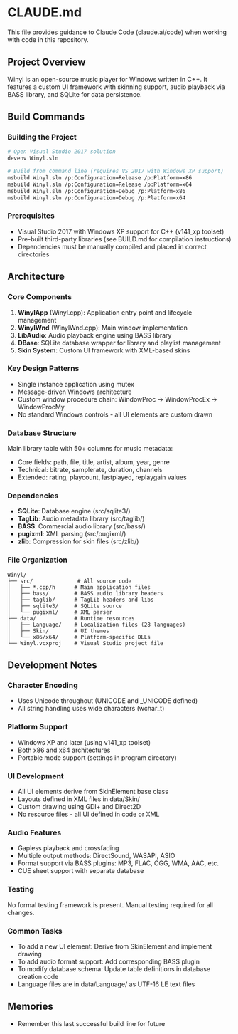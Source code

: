 # CLAUDE.md

This file provides guidance to Claude Code (claude.ai/code) when working with code in this repository.

## Project Overview

Winyl is an open-source music player for Windows written in C++. It features a custom UI framework with skinning support, audio playback via BASS library, and SQLite for data persistence.

## Build Commands

### Building the Project
```bash
# Open Visual Studio 2017 solution
devenv Winyl.sln

# Build from command line (requires VS 2017 with Windows XP support)
msbuild Winyl.sln /p:Configuration=Release /p:Platform=x86
msbuild Winyl.sln /p:Configuration=Release /p:Platform=x64
msbuild Winyl.sln /p:Configuration=Debug /p:Platform=x86
msbuild Winyl.sln /p:Configuration=Debug /p:Platform=x64
```

### Prerequisites
- Visual Studio 2017 with Windows XP support for C++ (v141_xp toolset)
- Pre-built third-party libraries (see BUILD.md for compilation instructions)
- Dependencies must be manually compiled and placed in correct directories

## Architecture

### Core Components
1. **WinylApp** (Winyl.cpp): Application entry point and lifecycle management
2. **WinylWnd** (WinylWnd.cpp): Main window implementation
3. **LibAudio**: Audio playback engine using BASS library
4. **DBase**: SQLite database wrapper for library and playlist management
5. **Skin System**: Custom UI framework with XML-based skins

### Key Design Patterns
- Single instance application using mutex
- Message-driven Windows architecture
- Custom window procedure chain: WindowProc → WindowProcEx → WindowProcMy
- No standard Windows controls - all UI elements are custom drawn

### Database Structure
Main library table with 50+ columns for music metadata:
- Core fields: path, file, title, artist, album, year, genre
- Technical: bitrate, samplerate, duration, channels
- Extended: rating, playcount, lastplayed, replaygain values

### Dependencies
- **SQLite**: Database engine (src/sqlite3/)
- **TagLib**: Audio metadata library (src/taglib/)
- **BASS**: Commercial audio library (src/bass/)
- **pugixml**: XML parsing (src/pugixml/)
- **zlib**: Compression for skin files (src/zlib/)

### File Organization
```
Winyl/
├── src/              # All source code
│   ├── *.cpp/h      # Main application files
│   ├── bass/        # BASS audio library headers
│   ├── taglib/      # TagLib headers and libs
│   ├── sqlite3/     # SQLite source
│   └── pugixml/     # XML parser
├── data/            # Runtime resources
│   ├── Language/    # Localization files (28 languages)
│   ├── Skin/        # UI themes
│   └── x86/x64/     # Platform-specific DLLs
└── Winyl.vcxproj    # Visual Studio project file
```

## Development Notes

### Character Encoding
- Uses Unicode throughout (UNICODE and _UNICODE defined)
- All string handling uses wide characters (wchar_t)

### Platform Support
- Windows XP and later (using v141_xp toolset)
- Both x86 and x64 architectures
- Portable mode support (settings in program directory)

### UI Development
- All UI elements derive from SkinElement base class
- Layouts defined in XML files in data/Skin/
- Custom drawing using GDI+ and Direct2D
- No resource files - all UI defined in code or XML

### Audio Features
- Gapless playback and crossfading
- Multiple output methods: DirectSound, WASAPI, ASIO
- Format support via BASS plugins: MP3, FLAC, OGG, WMA, AAC, etc.
- CUE sheet support with separate database

### Testing
No formal testing framework is present. Manual testing required for all changes.

### Common Tasks
- To add a new UI element: Derive from SkinElement and implement drawing
- To add audio format support: Add corresponding BASS plugin
- To modify database schema: Update table definitions in database creation code
- Language files are in data/Language/ as UTF-16 LE text files

## Memories

- Remember this last successful build line for future